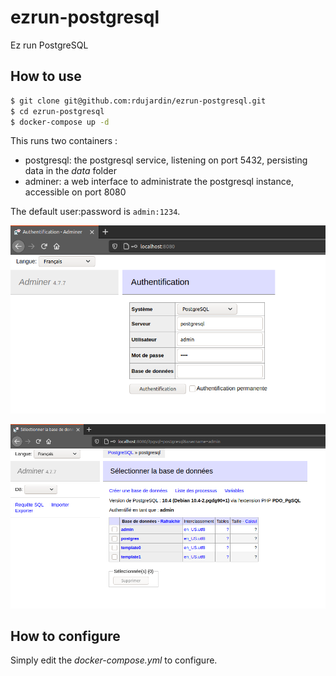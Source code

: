 # ezrun-postgresql
Ez run PostgreSQL

## How to use

```bash
$ git clone git@github.com:rdujardin/ezrun-postgresql.git
$ cd ezrun-postgresql
$ docker-compose up -d
```

This runs two containers :

* postgresql: the postgresql service, listening on port 5432, persisting data in the *data* folder
* adminer: a web interface to administrate the postgresql instance, accessible on port 8080

The default user:password is `admin:1234`.

![Screenshot showing how to connect through Adminer](screenshot1.png)

![Screenshot showing the Adminer interface once connected](screenshot2.png)

## How to configure

Simply edit the *docker-compose.yml* to configure.